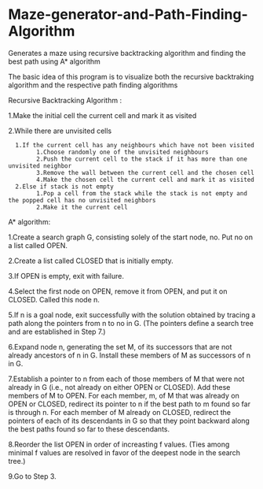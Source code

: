 # Maze-generator-and-Path-Finding-Algorithm
Generates a maze using recursive backtracking algorithm and finding the best path using A* algorithm

The basic idea of this program is to visualize both the recursive backtraking algorithm and the respective path finding algorithms





Recursive Backtracking Algorithm :
 
 1.Make the initial cell the current cell and mark it as visited
 
 2.While there are unvisited cells
      
      1.If the current cell has any neighbours which have not been visited
            1.Choose randomly one of the unvisited neighbours
            2.Push the current cell to the stack if it has more than one unvisited neighbor
            3.Remove the wall between the current cell and the chosen cell
            4.Make the chosen cell the current cell and mark it as visited
      2.Else if stack is not empty
            1.Pop a cell from the stack while the stack is not empty and the popped cell has no unvisited neighbors
            2.Make it the current cell
            
            







A* algorithm:

1.Create a search graph G, consisting solely of the start node, no. Put no on a list called OPEN.

2.Create a list called CLOSED that is initially empty.

3.If OPEN is empty, exit with failure.

4.Select the first node on OPEN, remove it from OPEN, and put it on CLOSED. Called this node n.

5.If n is a goal node, exit successfully with the solution obtained by tracing a path along the pointers from n to no in G. (The pointers  define a search tree and are established in Step 7.)

6.Expand node n, generating the set M, of its successors that are not already ancestors of n in G. Install these members of M as      successors of n in G.

7.Establish a pointer to n from each of those members of M that were not already in G (i.e., not already on either OPEN or CLOSED). Add    these members of M to OPEN. For each member, m, of M that was already on OPEN or CLOSED, redirect its pointer to n if the best path to m found so far is through n. For each member of M already on CLOSED, redirect the pointers of each of its descendants in G so that they point backward along the best paths found so far to these descendants.

8.Reorder the list OPEN in order of increasting f values. (Ties among minimal f values are resolved in favor of the deepest node in the search tree.)

9.Go to Step 3.
